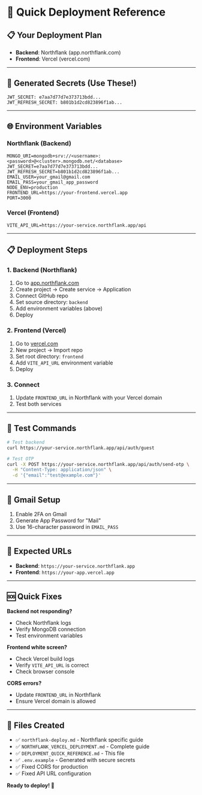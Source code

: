 # 🚀 Quick Deployment Reference

## 📋 Your Deployment Plan
- **Backend**: Northflank (app.northflank.com)
- **Frontend**: Vercel (vercel.com)

---

## 🔑 Generated Secrets (Use These!)
```
JWT_SECRET: e7aa7d77d7e373713bdd...
JWT_REFRESH_SECRET: b801b1d2cd823896f1ab...
```

---

## 🌐 Environment Variables

### Northflank (Backend)
```env
MONGO_URI=mongodb+srv://<username>:<password>@<cluster>.mongodb.net/<database>
JWT_SECRET=e7aa7d77d7e373713bdd...
JWT_REFRESH_SECRET=b801b1d2cd823896f1ab...
EMAIL_USER=your_gmail@gmail.com
EMAIL_PASS=your_gmail_app_password
NODE_ENV=production
FRONTEND_URL=https://your-frontend.vercel.app
PORT=3000
```

### Vercel (Frontend)
```env
VITE_API_URL=https://your-service.northflank.app/api
```

---

## 📋 Deployment Steps

### 1. Backend (Northflank)
1. Go to [app.northflank.com](https://app.northflank.com)
2. Create project → Create service → Application
3. Connect GitHub repo
4. Set source directory: `backend`
5. Add environment variables (above)
6. Deploy

### 2. Frontend (Vercel)
1. Go to [vercel.com](https://vercel.com)
2. New project → Import repo
3. Set root directory: `frontend`
4. Add `VITE_API_URL` environment variable
5. Deploy

### 3. Connect
1. Update `FRONTEND_URL` in Northflank with your Vercel domain
2. Test both services

---

## 🧪 Test Commands
```bash
# Test backend
curl https://your-service.northflank.app/api/auth/guest

# Test OTP
curl -X POST https://your-service.northflank.app/api/auth/send-otp \
  -H "Content-Type: application/json" \
  -d '{"email":"test@example.com"}'
```

---

## 📧 Gmail Setup
1. Enable 2FA on Gmail
2. Generate App Password for "Mail"
3. Use 16-character password in `EMAIL_PASS`

---

## 🎯 Expected URLs
- **Backend**: `https://your-service.northflank.app`
- **Frontend**: `https://your-app.vercel.app`

---

## 🆘 Quick Fixes

**Backend not responding?**
- Check Northflank logs
- Verify MongoDB connection
- Test environment variables

**Frontend white screen?**
- Check Vercel build logs
- Verify `VITE_API_URL` is correct
- Check browser console

**CORS errors?**
- Update `FRONTEND_URL` in Northflank
- Ensure Vercel domain is allowed

---

## 📁 Files Created
- ✅ `northflank-deploy.md` - Northflank specific guide
- ✅ `NORTHFLANK_VERCEL_DEPLOYMENT.md` - Complete guide
- ✅ `DEPLOYMENT_QUICK_REFERENCE.md` - This file
- ✅ `.env.example` - Generated with secure secrets
- ✅ Fixed CORS for production
- ✅ Fixed API URL configuration

**Ready to deploy! 🚀** 